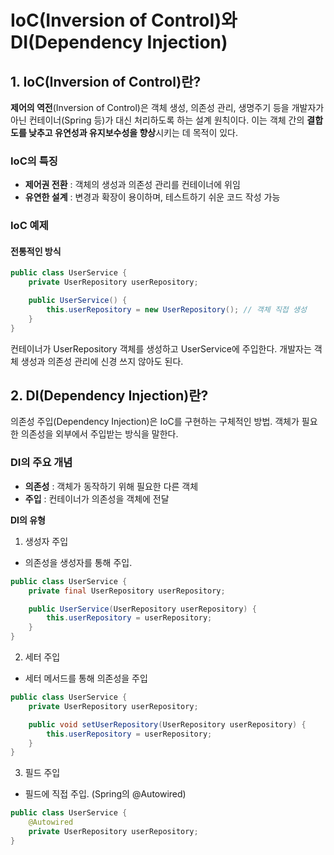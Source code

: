 # IoC(Inversion of Control)와 DI(Dependency Injection)

## 1. IoC(Inversion of Control)란?
**제어의 역전**(Inversion of Control)은 객체 생성, 의존성 관리, 생명주기 등을 개발자가 아닌 컨테이너(Spring 등)가 대신 처리하도록 하는 설계 원칙이다.
이는 객체 간의 **결합도를 낮추고 유연성과 유지보수성을 향상**시키는 데 목적이 있다.

### **IoC의 특징**
- **제어권 전환** : 객체의 생성과 의존성 관리를 컨테이너에 위임
- **유연한 설계** : 변경과 확장이 용이하며, 테스트하기 쉬운 코드 작성 가능

### **IoC 예제**
#### 전통적인 방식
```java
public class UserService {
    private UserRepository userRepository;

    public UserService() {
        this.userRepository = new UserRepository(); // 객체 직접 생성
    }
}
```
컨테이너가 UserRepository 객체를 생성하고 UserService에 주입한다. 개발자는 객체 생성과 의존성 관리에 신경 쓰지 않아도 된다.

## 2. DI(Dependency Injection)란?
의존성 주입(Dependency Injection)은 IoC를 구현하는 구체적인 방법.
객체가 필요한 의존성을 외부에서 주입받는 방식을 말한다.

### DI의 주요 개념
- **의존성** : 객체가 동작하기 위해 필요한 다른 객체
- **주입** : 컨테이너가 의존성을 객체에 전달

**DI의 유형**
1.	생성자 주입
- 의존성을 생성자를 통해 주입.
```java
public class UserService {
    private final UserRepository userRepository;

    public UserService(UserRepository userRepository) {
        this.userRepository = userRepository;
    }
}
```
2.	세터 주입
- 세터 메서드를 통해 의존성을 주입
```java
public class UserService {
    private UserRepository userRepository;

    public void setUserRepository(UserRepository userRepository) {
        this.userRepository = userRepository;
    }
}
```

3.	필드 주입
- 필드에 직접 주입. (Spring의 @Autowired)
```java
public class UserService {
    @Autowired
    private UserRepository userRepository;
}
```

